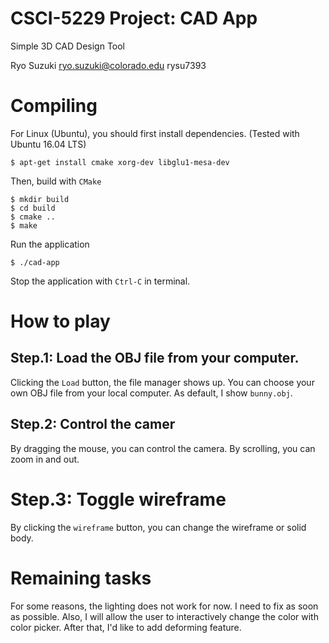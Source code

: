 # CSCI-5229 Project: CAD App
Simple 3D CAD Design Tool

Ryo Suzuki
ryo.suzuki@colorado.edu
rysu7393

# Compiling

For Linux (Ubuntu), you should first install dependencies. (Tested with Ubuntu 16.04 LTS)

```
$ apt-get install cmake xorg-dev libglu1-mesa-dev
```

Then, build with `CMake`

```
$ mkdir build
$ cd build
$ cmake ..
$ make
```

Run the application

```
$ ./cad-app
```

Stop the application with `Ctrl-C` in terminal.


# How to play

## Step.1: Load the OBJ file from your computer.
Clicking the `Load` button, the file manager shows up. You can choose your own OBJ file from your local computer.
As default, I show `bunny.obj`.

## Step.2: Control the camer
By dragging the mouse, you can control the camera. By scrolling, you can zoom in and out.

# Step.3: Toggle wireframe
By clicking the `wireframe` button, you can change the wireframe or solid body.


# Remaining tasks
For some reasons, the lighting does not work for now. I need to fix as soon as possible.
Also, I will allow the user to interactively change the color with color picker.
After that, I'd like to add deforming feature.





